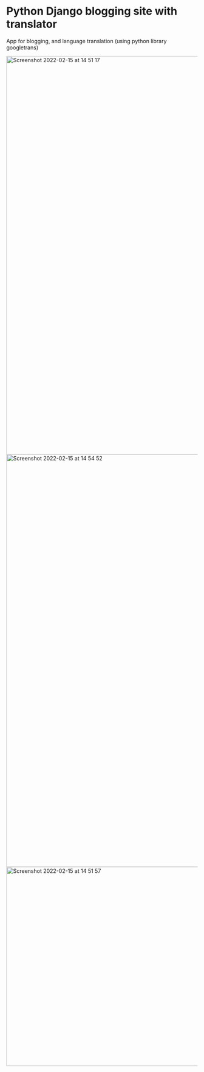 # Python Django blogging site with translator
 
App for blogging, and language translation (using python library googletrans)


<img width="1046" alt="Screenshot 2022-02-15 at 14 51 17" src="https://user-images.githubusercontent.com/76489213/154065661-888c2806-7e36-4892-9d57-e69fad5dd15e.png">

<img width="1084" alt="Screenshot 2022-02-15 at 14 54 52" src="https://user-images.githubusercontent.com/76489213/154066211-bc2b2ee2-b46d-472e-a710-474ab695be0f.png">


<img width="523" alt="Screenshot 2022-02-15 at 14 51 57" src="https://user-images.githubusercontent.com/76489213/154065744-c3d33056-a064-40d7-b885-e2ca3d7240e2.png">
